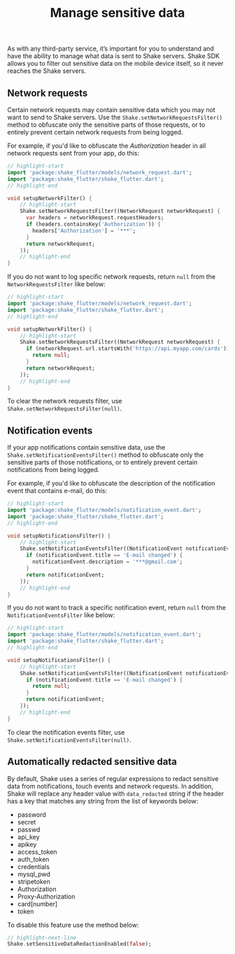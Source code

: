 ﻿---
id: manage-sensitive-data
title: Manage sensitive data
---
As with any third-party service, it’s important for you to understand and have the ability to manage
what data is sent to Shake servers. Shake SDK allows you to filter out sensitive data on the mobile device itself,
so it never reaches the Shake servers.

## Network requests
Certain network requests may contain sensitive data which you may not want to send to Shake servers.
Use the `Shake.setNetworkRequestsFilter()` method to obfuscate only the sensitive parts of those requests, or to entirely prevent certain network requests from being logged.

For example, if you'd like to obfuscate the *Authorization* header in all network requests sent from your app, do this:

```dart title="main.dart"
// highlight-start
import 'package:shake_flutter/models/network_request.dart';
import 'package:shake_flutter/shake_flutter.dart';
// highlight-end

void setupNetworkFilter() {
    // highlight-start
    Shake.setNetworkRequestsFilter((NetworkRequest networkRequest) {
      var headers = networkRequest.requestHeaders;
      if (headers.containsKey('Authorization')) {
        headers['Authorization'] = '***';
      }
      return networkRequest;
    });
    // highlight-end
}
```

If you do not want to log specific network requests, return `null` from the `NetworkRequestsFilter` like below:

```dart title="main.dart"
// highlight-start
import 'package:shake_flutter/models/network_request.dart';
import 'package:shake_flutter/shake_flutter.dart';
// highlight-end

void setupNetworkFilter() {
    // highlight-start
    Shake.setNetworkRequestsFilter((NetworkRequest networkRequest) {
      if (networkRequest.url.startsWith('https://api.myapp.com/cards')) {
        return null;
      }
      return networkRequest;
    });
    // highlight-end
}
```

To clear the network requests filter, use `Shake.setNetworkRequestsFilter(null)`.

## Notification events
If your app notifications contain sensitive data, use the `Shake.setNotificationEventsFilter()`
method to obfuscate only the sensitive parts of those notifications, or to entirely prevent certain notifications from being logged.

For example, if you'd like to obfuscate the description of the notification event that contains e-mail, do this:

```dart title="main.dart"
// highlight-start
import 'package:shake_flutter/models/notification_event.dart';
import 'package:shake_flutter/shake_flutter.dart';
// highlight-end

void setupNotificationsFilter() {
    // highlight-start
    Shake.setNotificationEventsFilter((NotificationEvent notificationEvent) {
      if (notificationEvent.title == 'E-mail changed') {
        notificationEvent.description = '***@gmail.com';
      }
      return notificationEvent;
    });
    // highlight-end
}
```

If you do not want to track a specific notification event, return `null` from the `NotificationEventsFilter` like below:

```dart title="main.dart"
// highlight-start
import 'package:shake_flutter/models/notification_event.dart';
import 'package:shake_flutter/shake_flutter.dart';
// highlight-end

void setupNotificationsFilter() {
    // highlight-start
    Shake.setNotificationEventsFilter((NotificationEvent notificationEvent) {
      if (notificationEvent.title == 'E-mail changed') {
        return null;
      }
      return notificationEvent;
    });
    // highlight-end
}
```

To clear the notification events filter, use `Shake.setNotificationEventsFilter(null)`.

## Automatically redacted sensitive data
By default, Shake uses a series of regular expressions to redact sensitive data from notifications, touch events and network requests.
In addition, Shake will replace any header value with `data_redacted` string if the header has a key that matches any string from the list of keywords below:  
* password 
* secret 
* passwd
* api_key 
* apikey
* access_token
* auth_token
* credentials
* mysql_pwd
* stripetoken
* Authorization
* Proxy-Authorization
* card[number]
* token

To disable this feature use the method below:

```dart title="main.dart"
// highlight-next-line
Shake.setSensitiveDataRedactionEnabled(false);
```

